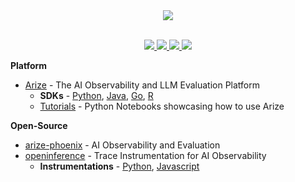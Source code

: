<div align="center">
  <img src="https://storage.googleapis.com/arize-assets/Arize_Header-GitHub.jpg" /><br><br>
  <p align="center">
    <a
    href="https://twitter.com/arizeai">
        <img src="https://img.shields.io/badge/X/Twitter-000000?style=flat&logo=x&logoColor=white" />
    </a>
    <a href="https://www.linkedin.com/company/arizeai">
        <img src="https://img.shields.io/badge/LinkedIn-0077B5?style=flat&logo=linkedin&logoColor=white" />
    </a>
    <a href="https://join.slack.com/t/arize-ai/shared_invite/zt-1px8dcmlf-fmThhDFD_V_48oU7ALan4Q">
        <img src="https://img.shields.io/badge/Slack-4A154B?style=flat&logo=slack&logoColor=white" />
    </a>
    <a href="https://www.youtube.com/@arizeai">
        <img src="https://img.shields.io/badge/YouTube-FF0000?style=flat&logo=youtube&logoColor=white" />
    </a>
  </p>
</div>

**Platform**
- [Arize](https://arize.com/) - The AI Observability and LLM Evaluation Platform
  - **SDKs** - [Python](https://github.com/Arize-ai/client_python), [Java](https://github.com/Arize-ai/client_java), [Go](https://github.com/Arize-ai/client_golang), [R](https://github.com/Arize-ai/client_r)
  - [Tutorials](https://github.com/Arize-ai/tutorials_python) - Python Notebooks showcasing how to use Arize

**Open-Source**
- [arize-phoenix](https://github.com/Arize-ai/phoenix) - AI Observability and Evaluation
- [openinference](https://github.com/Arize-ai/openinference) - Trace Instrumentation for AI Observability
  - **Instrumentations** - [Python](https://github.com/Arize-ai/openinference/tree/main/python), [Javascript](https://github.com/Arize-ai/openinference/tree/main/js)   
